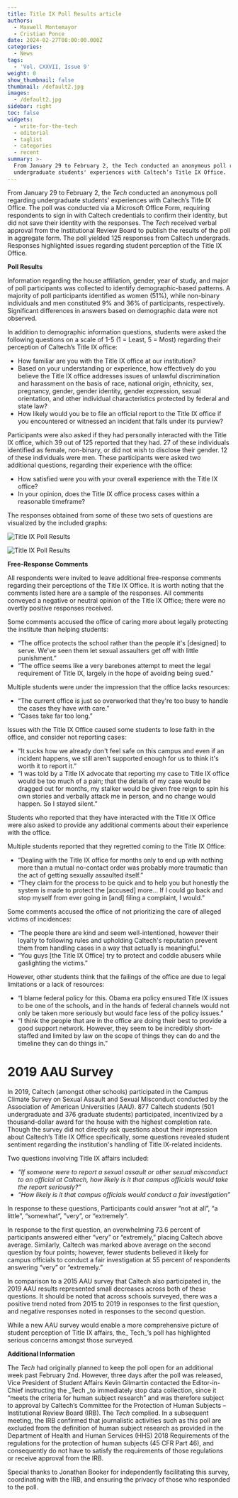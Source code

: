 ```yaml
---
title: Title IX Poll Results article
authors:
  - Maxwell Montemayor
  - Cristian Ponce
date: 2024-02-27T08:00:00.000Z
categories:
  - News
tags:
  - 'Vol. CXXVII, Issue 9'
weight: 0
show_thumbnail: false
thumbnail: /default2.jpg
images:
  - /default2.jpg
sidebar: right
toc: false
widgets:
  - write-for-the-tech
  - editorial
  - taglist
  - categories
  - recent
summary: >-
  From January 29 to February 2, the Tech conducted an anonymous poll regarding
  undergraduate students' experiences with Caltech’s Title IX Office.
---
```


From January 29 to February 2, the *Tech* conducted an anonymous poll regarding undergraduate students' experiences with Caltech’s Title IX Office. The poll was conducted via a Microsoft Office Form, requiring respondents to sign in with Caltech credentials to confirm their identity, but did not save their identity with the responses. The *Tech* received verbal approval from the Institutional Review Board to publish the results of the poll in aggregate form. The poll yielded 125 responses from Caltech undergrads. Responses highlighted issues regarding student perception of the Title IX Office.

**Poll Results**

Information regarding the house affiliation, gender, year of study, and major of poll participants was collected to identify demographic-based patterns. A majority of poll participants identified as women (51%), while non-binary individuals and men constituted 9% and 36% of participants, respectively. Significant differences in answers based on demographic data were not observed.

In addition to demographic information questions, students were asked the following questions on a scale of 1-5 (1 = Least, 5 = Most) regarding their perception of Caltech’s Title IX office:

* How familiar are you with the Title IX office at our institution?
* Based on your understanding or experience, how effectively do you believe the Title IX office addresses issues of unlawful discrimination and harassment on the basis of race, national origin, ethnicity, sex, pregnancy, gender, gender identity, gender expression, sexual orientation, and other individual characteristics protected by federal and state law?
* How likely would you be to file an official report to the Title IX office if you encountered or witnessed an incident that falls under its purview?

Participants were also asked if they had personally interacted with the Title IX office, which 39 out of 125 reported that they had. 27 of these individuals identified as female, non-binary, or did not wish to disclose their gender. 12 of these individuals were men. These participants were asked two additional questions, regarding their experience with the office:

* How satisfied were you with your overall experience with the Title IX office?
* In your opinion, does the Title IX office process cases within a reasonable timeframe?

The responses obtained from some of these two sets of questions are visualized by the included graphs:

![Title IX Poll Results](/img/2024/feb27/tix_1.png)

![Title IX Poll Results](/img/2024/feb27/tix_2.png)

**Free-Response Comments**

All respondents were invited to leave additional free-response comments regarding their perceptions of the Title IX Office. It is worth noting that the comments listed here are a sample of the responses. All comments conveyed a negative or neutral opinion of the Title IX Office; there were no overtly positive responses received.

Some comments accused the office of caring more about legally protecting the institute than helping students:

* “The office protects the school rather than the people it's \[designed] to serve. We've seen them let sexual assaulters get off with little punishment.”
* “The office seems like a very barebones attempt to meet the legal requirement of Title IX, largely in the hope of avoiding being sued.”

Multiple students were under the impression that the office lacks resources:

* “The current office is just so overworked that they're too busy to handle the cases they have with care.”
* “Cases take far too long.”

Issues with the Title IX Office caused some students to lose faith in the office, and consider not reporting cases:

* “It sucks how we already don't feel safe on this campus and even if an incident happens, we still aren't supported enough for us to think it's worth it to report it.”
* “I was told by a Title IX advocate that reporting my case to Title IX office would be too much of a pain; that the details of my case would be dragged out for months, my stalker would be given free reign to spin his own stories and verbally attack me in person, and no change would happen. So I stayed silent.”

Students who reported that they have interacted with the Title IX Office were also asked to provide any additional comments about their experience with the office.

Multiple students reported that they regretted coming to the Title IX Office:

* “Dealing with the Title IX office for months only to end up with nothing more than a mutual no-contact order was probably more traumatic than the act of getting sexually assaulted itself.”
* “They claim for the process to be quick and to help you but honestly the system is made to protect the \[accused] more… If I could go back and stop myself from ever going in \[and] filing a complaint, I would.”

Some comments accused the office of not prioritizing the care of alleged victims of incidences:

* “The people there are kind and seem well-intentioned, however their loyalty to following rules and upholding Caltech's reputation prevent them from handling cases in a way that actually is meaningful.”
* “You guys \[the Title IX Office] try to protect and coddle abusers while gaslighting the victims.”

However, other students think that the failings of the office are due to legal limitations or a lack of resources:

* “I blame federal policy for this. Obama era policy ensured Title IX issues to be one of the schools, and in the hands of federal channels would not only be taken more seriously but would face less of the policy issues.”
* “I think the people that are in the office are doing their best to provide a good support network. However, they seem to be incredibly short-staffed and limited by law on the scope of things they can do and the timeline they can do things in.”

# **2019 AAU Survey**

In 2019,  Caltech (amongst other schools) participated in the Campus Climate Survey on Sexual Assault and Sexual Misconduct conducted by the Association of American Universities (AAU). 877 Caltech students (501 undergraduate and 376 graduate students) participated, incentivized by a thousand-dollar award for the house with the highest completion rate. Though the survey did not directly ask questions about their impression about Caltech’s Title IX Office specifically, some questions revealed student sentiment regarding the institution's handling of Title IX-related incidents.

Two questions involving Title IX affairs included:

* *“If someone were to report a sexual assault or other sexual misconduct to an official at Caltech, how likely is it that campus officials would take the report seriously?”*
* *“How likely is it that campus officials would conduct a fair investigation”*

In response to these questions, Participants could answer “not at all”, “a little”, “somewhat”, ”very”, or “extremely“.

In response to the first question, an overwhelming 73.6 percent of participants answered either “very” or “extremely,” placing Caltech above average. Similarly, Caltech was marked above average on the second question by four points; however, fewer students believed it likely for campus officials to conduct a fair investigation at 55 percent of respondents answering “very” or “extremely.”

In comparison to a 2015 AAU survey that Caltech also participated in, the 2019 AAU results represented small decreases across both of these questions. It should be noted that across schools surveyed, there was a positive trend noted from 2015 to 2019 in responses to the first question, and negative responses noted in responses to the second question.

While a new AAU survey would enable a more comprehensive picture of student perception of Title IX affairs, the\_ Tech\_’s poll has highlighted serious concerns amongst those surveyed.

**Additional Information**

The *Tech* had originally planned to keep the poll open for an additional week past February 2nd. However, three days after the poll was released, Vice President of Student Affairs Kevin Gilmartin contacted the Editor-in-Chief instructing the \_Tech \_to immediately stop data collection, since it “meets the criteria for human subject research” and was therefore subject to approval by Caltech’s Committee for the Protection of Human Subjects – Institutional Review Board (IRB). The *Tech* complied. In a subsequent meeting, the IRB confirmed that journalistic activities such as this poll are excluded from the definition of human subject research as provided in the Department of Health and Human Services (HHS) 2018 Requirements of the regulations for the protection of human subjects (45 CFR Part 46), and consequently do not have to satisfy the requirements of those regulations or receive approval from the IRB.

Special thanks to Jonathan Booker for independently facilitating this survey, coordinating with the IRB, and ensuring the privacy of those who responded to the poll.
